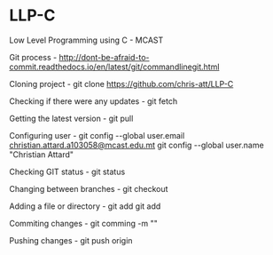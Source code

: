 # LLP-C
Low Level Programming using C - MCAST

Git process - http://dont-be-afraid-to-commit.readthedocs.io/en/latest/git/commandlinegit.html

Cloning project - git clone https://github.com/chris-att/LLP-C

Checking if there were any updates - git fetch

Getting the latest version - git pull

Configuring user - git config --global user.email christian.attard.a103058@mcast.edu.mt
		   git config --global user.name "Christian Attard"

Checking GIT status - git status

Changing between branches - git checkout <branch name>

Adding a file or directory - git add <file>
			     git add <directory>

Commiting changes - git comming -m "<message>"

Pushing changes - git push origin <commit name>

